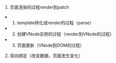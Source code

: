 1. 页面渲染的过程render到patch
- 1. template转化成render的过程（parse）
- 2. 创建VNode实例的过程（render到VNode的过程）
- 3. 页面更新（VNode到DOM的过程）
2. 双向绑定（改变数据，页面发生变化）

